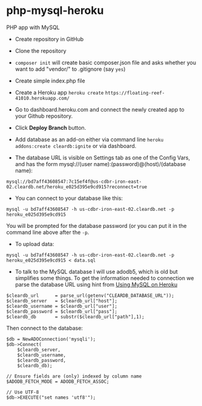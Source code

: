 # php-mysql-heroku
PHP app with MySQL

- Create repository in GitHub

- Clone the repository

- ```composer init``` will create basic composer.json file and asks whether you want to add "vendor/" to .gitignore (say ```yes```)

- Create simple index.php file

- Create a Heroku app ```heroku create```
```https://floating-reef-41010.herokuapp.com/```

- Go to dashboard.heroku.com and connect the newly created app to your Github repository.

- Click **Deploy Branch** button.

- Add database as an add-on either via command line ```heroku addons:create cleardb:ignite``` or via dashboard.

- The database URL is visible on Settings tab as one of the Config Vars, and has the form mysql://(user name):(password)@(host)/(database name):

```mysql://bd7aff43608547:7c15ef4f@us-cdbr-iron-east-02.cleardb.net/heroku_e025d395e9cd915?reconnect=true```

- You can connect to your database like this:

```mysql -u bd7aff43608547 -h us-cdbr-iron-east-02.cleardb.net -p heroku_e025d395e9cd915```

You will be prompted for the database password (or you can put it in the command line above after the ```-p```.

- To upload data:

```mysql -u bd7aff43608547 -h us-cdbr-iron-east-02.cleardb.net -p heroku_e025d395e9cd915 < data.sql```

- To talk to the MySQL database I will use adodb5, which is old but simplifies some things. To get the information needed to connection we parse the database URL using hint from [Using MySQL on Heroku](https://scotch.io/@phalconVee/using-mysql-on-heroku)

```
$cleardb_url      = parse_url(getenv("CLEARDB_DATABASE_URL"));
$cleardb_server   = $cleardb_url["host"];
$cleardb_username = $cleardb_url["user"];
$cleardb_password = $cleardb_url["pass"];
$cleardb_db       = substr($cleardb_url["path"],1);
```

Then connect to the database:

```
$db = NewADOConnection('mysqli');
$db->Connect(
	$cleardb_server,
	$cleardb_username,
	$cleardb_password,
	$cleardb_db);

// Ensure fields are (only) indexed by column name
$ADODB_FETCH_MODE = ADODB_FETCH_ASSOC;

// Use UTF-8
$db->EXECUTE("set names 'utf8'"); 
```




